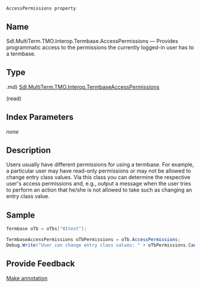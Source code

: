 

# 
    AccessPermissions property




## Name

Sdl.MultiTerm.TMO.Interop.Termbase.AccessPermissions —          Provides programmatic access to the permissions the currently logged-in user has to a termbase.



## Type
.md)
[Sdl.MultiTerm.TMO.Interop.TermbaseAccessPermissions](Sdl.MultiTerm.TMO.Interop.TermbaseAccessPermissions.md)

(read)



## Index Parameters
*none*


## Description



Users usually have different permissions for using a termbase. For example, a particular user may have read-only permissions or may not be allowed to change entry class values. Via this class you can determine the respective user's access permissions and, e.g., output a message when the user tries to perform an action that he/she is not allowed to take such as changing an entry class value.



## Sample


```cs
Termbase oTb = oTbs["01test"];

TermbaseAccessPermissions oTbPermissions = oTb.AccessPermissions;
Debug.Write("User can change entry class values: " + oTbPermissions.CanChangeEntryClass);
```



## Provide Feedback

[Make annotation](mailto:sdk-feedback@sdl.com&amp;subject=Reference%20for%20Sdl.MultiTerm.TMO.Interop.Termbase.AccessPermissions)

